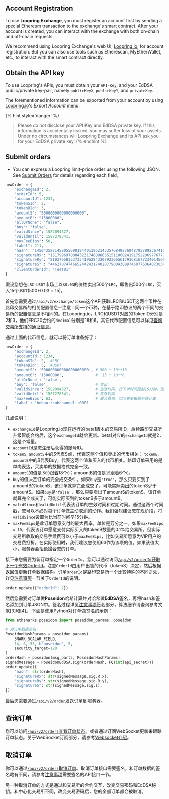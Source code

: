 ## Account Registration

To use **Loopring Exchange**, you must register an account first by sending a special Ethereum transaction to the exchange's smart contract. After your account is created, you can interact with the exchange with both on-chain and off-chain requests.

We recommend using Loopring Exchange's web UI, [Loopring.io](https://loopring.io), for account registration. But you can also use tools such as Etherescan, MyEtherWallet, etc., to interact with the smart contract directly.


## Obtain the API key

To use Loopring's APIs, you must obtain your `API-Key`, and your EdDSA public/private key-pair, namely `publicKeyX`, `publicKeyY`, and `privateKey`.

The forementioned information can be exported from your account by using [Loopring.io](https://loopring.io)'s *Export Account* menu.


{% hint style='danger' %}
> Please do not disclose your API Key and EdDSA private key. If this information is accidentally leaked, you may suffer loss of your assets. Under no circumstances will Loopring Exchange and its API ask you for your EdDSA private key.
{% endhint %}

## Submit orders


- You can express a Loopring limit-price order using the following JSON. See [Submit Orders](../dex_apis/submitOrder.md) for details regarding each field。

```python
newOrder = {
    "exchangeId": 2,
    "orderId": 5,
    "accountId": 1234,
    "tokenSId": 2,
    "tokenBId": 3,
    "amountS": "5000000000000000000",
    "amountB": "15000000",
    "allOrNone": "false",
    "buy": "false",
    "validSince": 1582094327,
    "validUntil": 1587278341,
    "maxFeeBips": 50,
    "label": 211,
    "hash": "14504358714580556901944011952143357684927684879578923674101657902115012783290",
    "signatureRx": "15179969700843231746888635151106024191752286977677731880613780154804077177446",
    "signatureRy": "8103765835373541952843207933665617916816772340145691265012430975846006955894",
    "signatureS" : "4462707474665244243174020779004308974607763640730341744048308145656189589982",
    "clientOrderId": "Test01"
}
```

假设您想在`LRC-USDT`市场上以`$0.03`的价格卖出500个`LRC`，即售出500个`LRC`，买入15个`USDT`(500*0.03 = 15)。

首先您需要通过`/api/v2/exchange/token`这个API获取LRC和USDT这两个币种在路印交易所的相关配置信息--注意：同一个币种，在基于路印协议的两个不同的交易所的配置信息是不相同的。在Loopring.io，LRC和USDT对应的TokenID分别是2和3，他们ERC20合约的`decimal`分别是18和6。其它代币配置信息可以详见[查询交易所支持的通证信息](../dex_apis/getTokens.md)。

通过上面的代币信息，就可以将订单准备好了：

```python
newOrder = {
    'exchangeId': 2,
    'accountId': 1234,
    'tokenSId': 2,  #LRC
    'tokenBId': 3,  #USDT
    'amountS': '500000000000000000000', # 500 * 10**18
    'amountB': '15000000',              #  15 * 10**6
    'allOrNone': 'false',
    'buy': 'false',                     # 卖出
    'validSince': 1582094327,           # 生效时间，比下单时间提前15分钟，见注意事项
    'validUntil': 1587278341,           # 失效时间
    'maxFeeBips': 63,                   # 最大费率，实际费率由服务器计算
    'label': 'hebao::subchannel::0001'
}
```

几点说明：

- `exchangeId`是Loopring.io现在运行的beta1版本的交易所ID，后续路印交易所升级智能合约后，这个`exchangeId`就会更新。beta1对应的`exchangeId`就是2，这是个常量。
-  `accountId`是您注册后获得的账号ID。
- `tokenS`, `amountS`中的*S*代表Sell，代表这两个值和卖出的代币相关； `tokenB`, `amountB`中的*B*代表Buy，代表这两个值和买入的代币相关。路印订单采用的是单向表达，买卖单的数据格式完全一致。
- `amountS`的值是 `500`跟着18个`0`；amountB的值是`15`跟着6个`0`。
- `buy`的值决定订单的完全成交条件。如果`buy`是`'true'`，那么只要买到了amountB的tokenB，该订单就算完全成交了，可能实际卖出的tokenS少于amountS。如果`buy`是`'false'`，那么只要卖出了amountS的tokenS，该订单就算完全成交了，可能实际买到的tokenB多于amountB。
- `validSince`和`validUntil`代表该订单的生效时间和过期时间。通过这两个时间戳，您可以不必对每个订单做主动取消的动作。我们强烈建议您在现阶段，将`validSince`设置为比当前时间早15分钟。
- `maxFeeBips`是此订单愿意支付的最大费率，单位是万分之一。如果`maxFeeBips = 10`，代表该订单愿意支付实际买入的tokenB数量的0.1%给交易所。但实际交易所收取的交易手续费可以小于`maxFeeBips`，比如交易所愿意为VIP用户的交易费打折。在实际使用时，我们建议您使用63作为该项的值。如果该值太小，服务器会拒绝撮合您的订单。


接下来您需要为新订单指定一个`OrderId`。您可以通过访问[`/api/v2/orderId`获取下一个有效OrderId](../dex_apis/getNextOrderId.html)。注意`OrderId`由用户出售的代币（tokenS）决定，然后根据返回值更新订单数据结构。订单`OrderId`是路印交易所一个比较特殊的不同之处，详见[注意事项](./trader-notes.html)一节关于`OrderId`的说明。

```python
order.update({"orderId": 2})
```


然后您需要对订单做**Poseidon**哈希计算并对哈希做**EdDSA**签名，再将hash和签名添加到订单JSON中。签名过程详见[注意事项](./trader-notes.html)签名部分，算法细节请查询参考文献[3]和[4]。
<span id="OrderSig"></span>
下面是使用Python对订单做签名的示例：

```python
from ethsnarks.poseidon import poseidon_params, poseidon

# 对订单数据签名
PoseidonHashParams = poseidon_params(
    SNARK_SCALAR_FIELD,
    14, 6, 53, b'poseidon', 5,
    security_target=128
)
orderHash = poseidon(msg_parts, PoseidonHashParams)
signedMessage = PoseidonEdDSA.sign(orderHash, FQ(int(api_secret)))
order.update({
    "hash": str(orderHash),
    "signatureRx": str(signedMessage.sig.R.x),
    "signatureRy": str(signedMessage.sig.R.y),
    "signatureS": str(signedMessage.sig.s),
})
```

最后您需要通过[`/api/v2/order`发送订单](../dex_apis/submitOrder.html)到服务器。

## 查询订单

您可以访问[`/api/v2/orders`查看订单状态](../dex_apis/getOrderDetail.html)。或者通过订阅WebSocket更新来跟踪订单状态。关于WebSocket订阅部分，请参考[Websocket介绍](./websocket_overview.md)。

## 取消订单
你可以通过[`/api/v2/orders`取消订单](../dex_apis/cancelOrders.html)。取消订单接口需要签名，和订单数据的签名略有不同，请参考[注意事项](./trader-notes.html)需要签名的API接口一节。

另一种取消订单的方式是通过和交易所的合约交互，改变交易密码和EdDSA秘钥。和中心化交易所不同，改变交易密码后，您的全部订单都会被取消。
